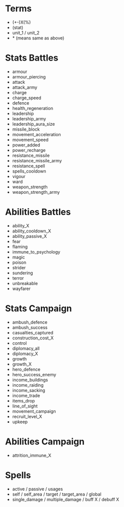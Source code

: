 # Terms

- (+-)X(%)
- (stat)
- unit_1 / unit_2
- \* (means same as above)

# Stats Battles

- armour
- armour_piercing
- attack
- attack_army
- charge
- charge_speed
- defence
- health_regeneration
- leadership
- leadership_army
- leadership_aura_size
- missile_block
- movement_acceleration
- movement_speed
- power_added
- power_recharge
- resistance_missile
- resistance_missile_army
- resistance_spell
- spells_cooldown
- vigour
- ward
- weapon_strength
- weapon_strength_army

# Abilities Battles

- ability_X
- ability_cooldown_X
- ability_passive_X
- fear
- flaming
- immune_to_psychology
- magic
- poison
- strider
- sundering
- terror
- unbreakable
- wayfarer

# Stats Campaign

- ambush_defence
- ambush_success
- casualties_captured
- construction_cost_X
- control
- diplomacy_all
- diplomacy_X
- growth
- growth_X
- hero_defence
- hero_success_enemy
- income_buildings
- income_raiding
- income_sacking
- income_trade
- items_drop
- line_of_sight
- movement_campaign
- recruit_level_X
- upkeep

# Abilities Campaign
- attrition_immune_X

# Spells

- active / passive / usages
- self / self_area / target / target_area / global
- single_damage / multiple_damage / buff X / debuff X